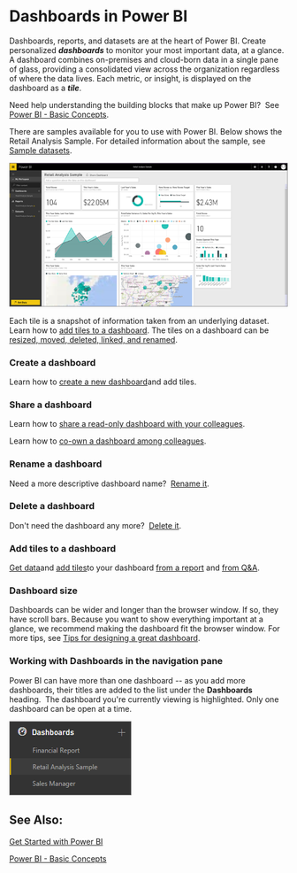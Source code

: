 ﻿<properties 
   pageTitle="Dashboards in Power BI"
   description="Dashboards in Power BI"
   services="powerbi" 
   documentationCenter="" 
   authors="v-anpasi" 
   manager="mblythe" 
   editor=""
   tags=""/>
 
<tags
   ms.service="powerbi"
   ms.devlang="NA"
   ms.topic="article"
   ms.tgt_pltfrm="NA"
   ms.workload="powerbi"
   ms.date="09/28/2015"
   ms.author="v-anpasi"/>
# Dashboards in Power BI

Dashboards, reports, and datasets are at the heart of Power BI. Create personalized ***dashboards*** to monitor your most important data, at a glance.  A dashboard combines on-premises and cloud-born data in a single pane of glass, providing a consolidated view across the organization regardless of where the data lives. Each metric, or insight, is displayed on the dashboard as a ***tile***. 

Need help understanding the building blocks that make up Power BI?  See [Power BI - Basic Concepts](http://support.powerbi.com/knowledgebase/articles/487029).

There are samples available for you to use with Power BI. Below shows the Retail Analysis Sample. For detailed information about the sample, see [Sample datasets](http://support.powerbi.com/knowledgebase/articles/471112).

![](media/powerbi-service-dashboards/dashboard.png)

Each tile is a snapshot of information taken from an underlying dataset.  Learn how to [add tiles to a dashboard](http://support.powerbi.com/knowledgebase/articles/425669). The tiles on a dashboard can be [resized, moved, deleted, linked, and renamed](http://support.powerbi.com/knowledgebase/articles/424878). 


### Create a dashboard

Learn how to [create a new dashboard](http://support.powerbi.com/knowledgebase/articles/475163)and add tiles.

### Share a dashboard

Learn how to [share a read-only dashboard with your colleagues](http://support.powerbi.com/knowledgebase/articles/431008).

Learn how to [co-own a dashboard among colleagues](https://support.powerbi.com/knowledgebase/articles/651040).

### Rename a dashboard

Need a more descriptive dashboard name?  [Rename it](http://support.powerbi.com/knowledgebase/articles/475172).

### Delete a dashboard

Don't need the dashboard any more?  [Delete it](http://support.powerbi.com/knowledgebase/articles/475173).

### Add tiles to a dashboard

[Get data](http://support.powerbi.com/knowledgebase/articles/434354)and [add tiles](http://support.powerbi.com/knowledgebase/articles/425669)to your dashboard [from a report](https://support.powerbi.com/knowledgebase/articles/430323) and [from Q&A](https://support.powerbi.com/knowledgebase/articles/424874).

### Dashboard size

Dashboards can be wider and longer than the browser window. If so, they have scroll bars. Because you want to show everything important at a glance, we recommend making the dashboard fit the browser window. For more tips, see [Tips for designing a great dashboard](http://support.powerbi.com/knowledgebase/articles/433616).

### Working with Dashboards in the navigation pane

Power BI can have more than one dashboard -- as you add more dashboards, their titles are added to the list under the **Dashboards** heading.  The dashboard you're currently viewing is highlighted. Only one dashboard can be open at a time.

![](media/powerbi-service-dashboards/dashboardpanepiece.png)

## See Also:

[Get Started with Power BI](http://support.powerbi.com/knowledgebase/articles/430814)

[Power BI - Basic Concepts](http://support.powerbi.com/knowledgebase/articles/487029)




